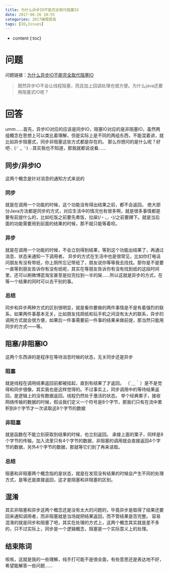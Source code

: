 ```yaml
---
title: 为什么异步IO不能完全取代阻塞IO
date: 2017-06-26 10:55
categories: 2017编程提高
tags: [IO,Issues]
---
```


* content
{:toc}

# 问题
问题链接：[为什么异步IO不能完全取代阻塞IO](https://github.com/onlyliuxin/coding2017/issues/333)
> 既然异步IO不会让线程阻塞，而且加上回调处理也很方便。为什么java还要用阻塞式IO呢？

# 回答
umm……首先，异步IO对应的应该是同步IO，阻塞IO对应的是非阻塞IO，虽然两组概念在思想上可以类比着理解，但是实际上是不同的两组东西，不能混着讲，就比如异步阻塞式，同步非阻塞这些方式都是存在的。
那么你想问的是什么呢？好吧╮(╯\_╰)╭其实我也不知道，那我就都说说看……

## 同步/异步IO
这两个概念是针对消息的通知方式来说的
### 同步
就是在调用一个功能的时候，这个功能没有得出结果之前，都不会返回。
绝大部分Java方法都是同步的方式，对应生活中的情况也有很多啊，就是很多事情都是要有前提什么的，比如吃饭之前要先煮饭，拉屎(/◔ ◡ ◔)/之前要蹲下。就是当后面的功能需要用到前面的结果的时候，那不就只能等着呗。
### 异步
就是在调用一个功能的时候，不会立刻得到结果，等到这个功能出结果了，再通过消息、状态来通知一下调用者。
异步的方式在生活中也是很常见，比如你打电话问朋友有没有带纸，你上厕所忘记带纸了，朋友说你等等我去找找。那你是不是要一直等到朋友告诉你有没有纸呢，其实在等朋友告诉你有没有找到纸的这段时间里，还可以刷微博逛淘宝甚至是拉完拉到一半的屎……所以这就是异步的方式，在等一个结果的同时可以去干别的事。
### 总结
同步和异步两种方式的区别很明显，就是看你要做的两件事情是不是有着强烈的联系，如果两件事基本无关，比如朋友找厕纸和玩手机之间没有太大的联系，异步的调用方式就会很方便，如果后一件事需要前一件事的结果来做前提，那当然只能用同步的方式——等。
## 阻塞/非阻塞IO
这两个东西讲的是程序在等待消息时候的状态，无关同步还是异步
### 阻塞
就是线程在调用结果返回前都被挂起，直到有结果了才返回。
（´＿｀）是不是觉得和同步很像，其实我也是这样觉得的。不过事实上，同步调用中的等待结果返回，是逻辑上的没有数据返回，线程仍然处于激活的状态。
举个经典栗子，接收网络传输的数据的时候，假设我们定义一个符号是8个字节，那我们只有在流中累积到8个字节才一次读取这8个字节的数据
### 非阻塞
就是函数在不能立刻获取到结果的时候，也立刻返回。
承接上面的栗子，同样是8个字节的传输，加入流里只有4个字节的数据，非阻塞的调用就会直接返回4个字节的数据，另外4个字节的数据，那就等它们到了再来读取。
### 总结
阻塞和非阻塞两个概念指的是状态，就是在发现没有结果的时候会产生不同的处理方式，是等还是直接返回，这才是阻塞和非阻塞的区别。
## 混淆
其实非阻塞和异步这两个概念还是没有太大的问题的，毕竟异步是取得了结果还要回来通知调用者，而非阻塞就是当场就把结果返回，而不管结果是否完整。
容易混淆的就是同步和阻塞了吧，其实在处理的方式上，这两个概念其实就是差不多的，只不过实际上，同步是一个逻辑概念，阻塞是一个实际意义上的处理。

## 结束陈词
咳咳，这就是我的一些理解，纯手打可能不是很全面，有些意思还是表达地不好，希望能解答一些问题……